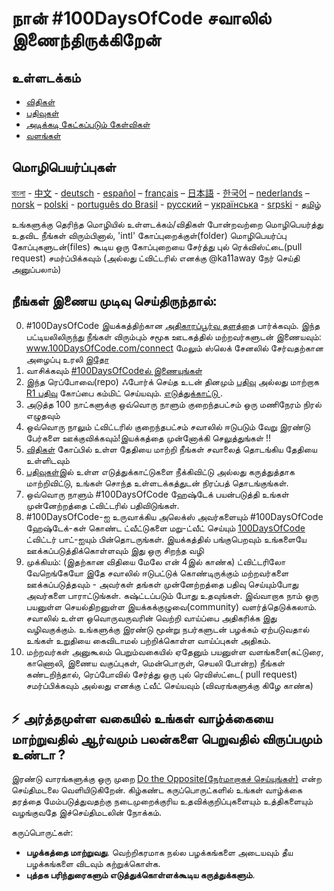 # நான் #100DaysOfCode சவாலில் இணைந்திருக்கிறேன் 

## உள்ளடக்கம்
* [விதிகள்](rules.md)
* [பதிவுகள்](log.md)
* [அடிக்கடி கேட்கப்படும் கேள்விகள்](FAQ.md)
* [வளங்கள்](resources.md)

## மொழிபெயர்ப்புகள்
[বাংলা](../bn/README.md) - [中文](../ch/README.md) - [deutsch](../de/README.md) - [español](../es/README.md) – [français](../fr/FAQ-fr.md) – [日本語](../ja/README.md) - [한국어](../ko/README-ko.md) – [nederlands](../nl/README.md) – [norsk](../no/README.md) –  [polski](../pl/README.md) - [português do Brasil](../pt-br/LEIAME.md) - [русский](../ru/README-ru.md) – [українська](../ua/README-ua.md) - [srpski](intl/sr/README-sr.md) - [தமிழ்](README.md)

உங்களுக்கு தெரிந்த மொழியில் உள்ளடக்கம்/விதிகள் போன்றவற்றை மொழிபெயர்த்து உதவிட நீங்கள் விரும்பினால், 'intl' கோப்புறைக்குள்(folder) மொழிபெயர்ப்பு கோப்புகளுடன்(files) கூடிய ஒரு கோப்புறையை சேர்த்து புல் ரெக்விஸ்ட்டை(pull request) சமர்ப்பிக்கவும் (அல்லது ட்விட்டரில் எனக்கு @ka11away நேர் செய்தி அனுப்பலாம்)

## நீங்கள் இணைய முடிவு செய்திருந்தால்:

0. #100DaysOfCode இயக்கத்திற்கான [அதிகாரப்பூர்வ தளத்தை](http://100daysofcode.com/) பார்க்கவும். இந்த பட்டியலிலிருந்து நீங்கள் விரும்பும் சமூக ஊடகத்தில் மற்றவர்களுடன் இணையவும்: www.100DaysOfCode.com/connect மேலும் ஸ்லெக்  சேனலில் சேர்வதற்கான அழைப்பு உரலி [இதோ](https://www.100daysofcode.com/slack) 
1. வாசிக்கவும்  [#100DaysOfCodeல் இணையுங்கள்](https://medium.freecodecamp.com/join-the-100daysofcode-556ddb4579e4)
2. இந்த ரெப்போவை(repo) ஃபோர்க் செய்த உடன் தினமும் [பதிவு](log.md) அல்லது மாற்றாக [R1 பதிவு](r1-log.md) கோப்பை கம்மிட் செய்யவும். [எடுத்துக்காட்டு ](https://github.com/Kallaway/100-days-kallaway-log).
3. அடுத்த 100 நாட்களுக்கு ஒவ்வொரு நாளும் குறைந்தபட்சம் ஒரு மணிநேரம் நிரல் எழுதவும் 
4. ஒவ்வொரு நாலும் ட்விட்டரில் குறைந்தபட்சம் சவாலில் ஈடுபடும் வேறு இரண்டு பேர்களை ஊக்குவிக்கவும்!இயக்கத்தை முன்னோக்கி செலுத்துங்கள் !!
5. [விதிகள்](rules.md) கோப்பில் உள்ள தேதியை மாற்றி நீங்கள் சவாலைத் தொடங்கிய தேதியை உள்ளிடவும்
6. [பதிவுகள்](log.md)இல் உள்ள எடுத்துக்காட்டுகளை நீக்கிவிட்டு அல்லது கருத்துத்தாக மாற்றிவிட்டு, உங்கள் சொந்த உள்ளடக்கத்துடன் நிரப்பத் தொடங்குங்கள்.
7. ஒவ்வொரு நாளும் #100DaysOfCode ஹேஷ்டேக் பயன்படுத்தி உங்கள் முன்னேற்றத்தை ட்விட்டரில் பதிவிடுங்கள்.
8. #100DaysOfCode-ஐ உருவாக்கிய அலெக்ஸ் அவர்களையும்  #100DaysOfCode ஹேஷ்டேக்-கள்  கொண்ட ட்வீட்டுகளை மறு-ட்வீட் செய்யும் [100DaysOfCode](https://twitter.com/_100DaysOfCode) ட்விட்டர் பாட்-ஐயும் பின்தொடருங்கள். இயக்கத்தில் பங்குபெறவும் உங்களையே ஊக்கப்படுத்திக்கொள்ளவும் இது ஒரு சிறந்த வழி 
9. முக்கியம்: (இதற்கான விதியை மேலே என் 4இல் காண்க) ட்விட்டரிலோ வேறெங்கேயோ இதே சவாலில் ஈடுபட்டுக் கொண்டிருக்கும் மற்றவர்களை ஊக்கப்படுத்தவும் - அவர்கள் தங்கள் முன்னேற்றத்தை பதிவு செய்யும்போது அவர்களை பாராட்டுங்கள். கஷ்ட்டப்படும் போது உதவுங்கள். இவ்வாறாக நாம் ஒரு பயனுள்ள செயல்திறனுள்ள இயக்கக்குழுவை(community) வளர்த்தெடுக்கலாம். சவாலில் உள்ள ஒவொருவருவரின் வெற்றி வாய்ப்பை அதிகரிக்க இது வழிவகுக்கும். உங்களுக்கு இரண்டு மூன்று நபர்களுடன் பழக்கம் ஏற்படுவதால்  உங்கள் உறுதியை கைவிடாமல் பற்றிக்கொள்ள வாய்ப்புகள் அதிகம். 
10. மற்றவர்கள் அனுகூலம் பெறும்வகையில்  ஏதேனும் பயனுள்ள வளங்களை(கட்டுரை, காணொலி, இணைய வகுப்புகள், மென்பொருள், செயலி போன்ற) நீங்கள் கண்டறிந்தால், ரெப்போவில் சேர்த்து ஒரு புல் ரெவிஸ்ட்டை( pull request) சமர்ப்பிக்கவும் அல்லது எனக்கு ட்வீட் செய்யவும் (விவரங்களுக்கு கிழே காண்க)

## ⚡ அர்த்தமுள்ள வகையில் உங்கள் வாழ்க்கையை மாற்றுவதில் ஆர்வமும் பலன்களை பெறுவதில் விருப்பமும் உண்டா ?

இரண்டு வாரங்களுக்கு ஒரு முறை [Do the Opposite(நேர்மாறாகச் செய்யுங்கள்)](https://dotheopposite.substack.com/) என்ற செய்திமடலை வெளியிடுகிறேன். கிழ்கண்ட கருப்பொருட்களில் உங்கள் வாழ்க்கை தரத்தை மேம்படுத்துவதற்கு நடைமுறைக்குரிய உதவிக்குறிப்புகளையும் உத்திகளையும் வழங்குவதே இச்செய்திமடலின் நோக்கம்.

கருப்பொருட்கள்:
- **பழக்கத்தை மாற்றுவது**. வெற்றிகரமாக நல்ல பழக்கங்களை அடையவும் தீய பழக்கங்களை விடவும் கற்றுக்கொள்க.
- **புத்தக பரிந்துரைகளும் எடுத்துக்கொள்ளக்கூடிய கருத்துக்களும்**. 